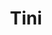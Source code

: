 ---
title: Tini
date: 
draft: false

# descripcion
description : Aros de plata 925

materials: Plata 925

color: Plateado

dimensions: 0,8cm diámetro

code: 01-20-0651

type: "Aros"

categories: []

# Images
# first image will be shown in the product page
images:
  # - image: "images/path_to_image"
  # La ubicacion de las imagenes es imagenes/Aros/Aros.Solo Plata/01-20-0651-tini
  - image: "./images/aros/solo_plata/01-20-0651.JPG"
---